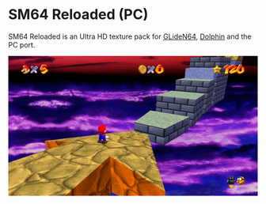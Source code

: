 # SM64 Reloaded (PC)

SM64 Reloaded is an Ultra HD texture pack for [GLideN64](https://github.com/GhostlyDark/SM64-Reloaded), [Dolphin](https://github.com/GhostlyDark/SM64-Reloaded-Dolphin) and the PC port.

![](/sm64-reloaded-pc.jpg)
